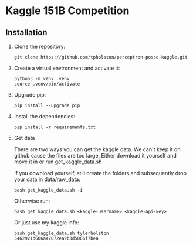 # Kaggle 151B Competition

## Installation

1. Clone the repository:

    ```
    git clone https://github.com/tpholston/perceptron-posse-kaggle.git
    ```

2. Create a virtual environment and activate it:

    ```
    python3 -m venv .venv
    source .venv/bin/activate
    ```

3. Upgrade pip:

    ```
    pip install --upgrade pip
    ```

4. Install the dependencies:

    ```
    pip install -r requirements.txt
    ```

5. Get data 

    There are two ways you can get the kaggle data. We can't keep it on github cause the files are too large. Either download it yourself and move it in or run get_kaggle_data.sh 

    If you download yourself, still create the folders and subsequently drop your data in data/raw_data:
    ```
    bash get_kaggle_data.sh -i
    ```
    Otherwise  run:
    ```
    bash get_kaggle_data.sh <kaggle-username> <kaggle-api-key>
    ```
    Or just use my kaggle info:
    ```
    bash get_kaggle_data.sh tylerholston 5462921d606a42072ea9b3d5006f7bea
    ```